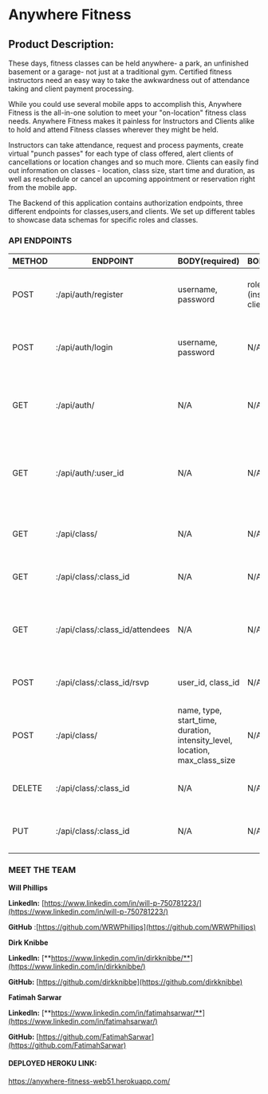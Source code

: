 # Anywhere Fitness
## **Product Description:**

These days, fitness classes can be held anywhere- a park, an unfinished basement or a garage- not just at a traditional gym. Certified fitness instructors need an easy way to take the awkwardness out of attendance taking and client payment processing.

While you could use several mobile apps to accomplish this, Anywhere Fitness is the all-in-one solution to meet your "on-location" fitness class needs. Anywhere Fitness makes it painless for Instructors and Clients alike to hold and attend Fitness classes wherever they might be held.

Instructors can take attendance, request and process payments, create virtual "punch passes" for each type of class offered, alert clients of cancellations or location changes and so much more. Clients can easily find out information on classes - location, class size, start time and duration, as well as reschedule or cancel an upcoming appointment or reservation right from the mobile app.

The Backend of this application contains authorization endpoints, three different endpoints for classes,users,and clients. We set up different tables to showcase data schemas for specific roles and classes.

### **API ENDPOINTS**

| METHOD | ENDPOINT                        | BODY(required)                                                               | BODY(optional)                   | NOTES                                                         |
|--------|---------------------------------|------------------------------------------------------------------------------|----------------------------------|---------------------------------------------------------------|
| POST   | :/api/auth/register             | username, password                                                           | role_name (instructor or client) | If no role name specified defaults to client.                 |
| POST   | :/api/auth/login                | username, password                                                           | N/A                              | Issues JWT to be placed in auth header.                       |
| GET    | :/api/auth/                     | N/A                                                                          | N/A                              | Requires JWT with role of instructor,  returns list of users. |
| GET    | :/api/auth/:user_id             | N/A                                                                          | N/A                              | Requires JWT with role of instructor,  returns user details.  |
|        |                                 |                                                                              |                                  |                                                               |
| GET    | :/api/class/                    | N/A                                                                          | N/A                              | Restricted, requires valid JWT Header                         |
| GET    | :/api/class/:class_id           | N/A                                                                          | N/A                              | Restricted, requires valid JWT Header                         |
| GET    | :/api/class/:class_id/attendees | N/A                                                                          | N/A                              | Requires JWT with role of instructor,  returns list of users. |
| POST   | :/api/class/:class_id/rsvp      | user_id, class_id                                                            | N/A                              | Requires JWT with role of client.                             |
| POST   | :/api/class/                    | name, type, start_time, duration,  intensity_level, location, max_class_size | N/A                              | Requires JWT with role of instructor.                         |
| DELETE | :/api/class/:class_id           | N/A                                                                          | N/A                              | Requires JWT with role of instructor.                         |
| PUT    | :/api/class/:class_id           | N/A                                                                          | N/A                              | Requires JWT with role of instructor.                         |

### **MEET THE TEAM**

**Will Phillips**

**LinkedIn:** [https://www.linkedin.com/in/will-p-750781223/](https://www.linkedin.com/in/will-p-750781223/)

**GitHub** :[https://github.com/WRWPhillips](https://github.com/WRWPhillips)

**Dirk Knibbe**

**LinkedIn:** [**https://www.linkedin.com/in/dirkknibbe/**](https://www.linkedin.com/in/dirkknibbe/)

**GitHub:** [https://github.com/dirkknibbe](https://github.com/dirkknibbe)

**Fatimah Sarwar**

**LinkedIn:** [**https://www.linkedin.com/in/fatimahsarwar/**](https://www.linkedin.com/in/fatimahsarwar/)

**GitHub:** [https://github.com/FatimahSarwar](https://github.com/FatimahSarwar)

#### DEPLOYED HEROKU LINK:
https://anywhere-fitness-web51.herokuapp.com/ 
